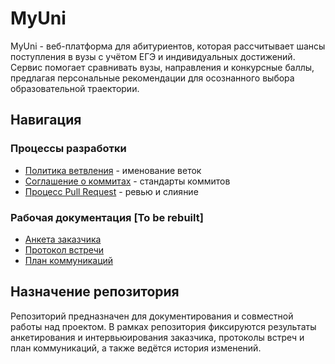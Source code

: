 # MyUni

MyUni - веб-платформа для абитуриентов, которая рассчитывает шансы поступления в вузы с учётом ЕГЭ и индивидуальных достижений. Сервис помогает сравнивать вузы, направления и конкурсные баллы, предлагая персональные рекомендации для осознанного выбора образовательной траектории.

## Навигация

### Процессы разработки
* [Политика ветвления](docs/branching-policy.md) - именование веток
* [Соглашение о коммитах](docs/commit-convention.md) - стандарты коммитов  
* [Процесс Pull Request](docs/pull-request-guide.md) - ревью и слияние

### Рабочая документация [To be rebuilt]
* [Анкета заказчика](content/questionnaire.md)
* [Протокол встречи](content/meeting-minutes.md)
* [План коммуникаций](content/communication-plan.md)

## Назначение репозитория

Репозиторий предназначен для документирования и совместной работы над проектом. В рамках репозитория фиксируются результаты анкетирования и интервьюирования заказчика, протоколы встреч и план коммуникаций, а также ведётся история изменений.
